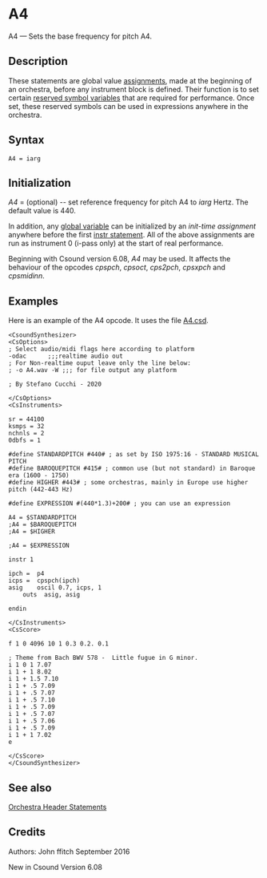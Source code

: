 # A4

A4 — Sets the base frequency for pitch A4.

## Description
These statements are global value [assignments](assign.md), made at the beginning of an orchestra, before any instrument block is defined. Their function is to set certain [reserved symbol variables](VariableTypes.md) that are required for performance. Once set, these reserved symbols can be used in expressions anywhere in the orchestra.

## Syntax

``` csound-orc
A4 = iarg
```

## Initialization

*A4* = (optional) -- set reference frequency for pitch A4 to *iarg* Hertz. The default value is 440.

In addition, any [global variable](GlobalVariable.md) can be initialized by an *init-time assignment* anywhere before the first [instr statement](instr.md). All of the above assignments are run as instrument 0 (i-pass only) at the start of real performance.

Beginning with Csound version 6.08, *A4* may be used. It affects the behaviour of the opcodes *cpspch*, *cpsoct*, *cps2pch*, *cpsxpch* and *cpsmidinn*.

## Examples

Here is an example of the A4 opcode. It uses the file [A4.csd](A4.csd).

``` csound-csd title="A4.csd" linenums="1"
<CsoundSynthesizer>
<CsOptions>
; Select audio/midi flags here according to platform
-odac      ;;;realtime audio out
; For Non-realtime ouput leave only the line below:
; -o A4.wav -W ;;; for file output any platform

; By Stefano Cucchi - 2020

</CsOptions>
<CsInstruments>

sr = 44100
ksmps = 32
nchnls = 2
0dbfs = 1

#define STANDARDPITCH #440# ; as set by ISO 1975:16 - STANDARD MUSICAL PITCH
#define BAROQUEPITCH #415# ; common use (but not standard) in Baroque era (1600 - 1750) 
#define HIGHER #443# ; some orchestras, mainly in Europe use higher pitch (442-443 Hz)

#define EXPRESSION #(440*1.3)+200# ; you can use an expression

A4 = $STANDARDPITCH
;A4 = $BAROQUEPITCH
;A4 = $HIGHER

;A4 = $EXPRESSION

instr 1	
  
ipch =	p4
icps =	cpspch(ipch)
asig	oscil 0.7, icps, 1
	outs  asig, asig

endin

</CsInstruments>
<CsScore>

f 1 0 4096 10 1 0.3 0.2. 0.1

; Theme from Bach BWV 578 -  Little fugue in G minor.
i 1 0 1 7.07
i 1 + 1 8.02
i 1 + 1.5 7.10
i 1 + .5 7.09
i 1 + .5 7.07
i 1 + .5 7.10
i 1 + .5 7.09
i 1 + .5 7.07
i 1 + .5 7.06
i 1 + .5 7.09
i 1 + 1 7.02
e

</CsScore>
</CsoundSynthesizer>
```

## See also

[Orchestra Header Statements](Orcheader.md)

## Credits

Authors: John ffitch
September 2016

New in Csound Version 6.08